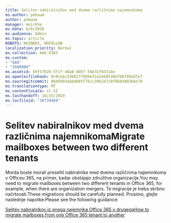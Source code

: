 ```yaml
---
title: Selitev nabiralnikov med dvema različnima najemnikoma
ms.author: pebaum
author: pebaum
manager: mnirkhe
ms.date: 6/8/2018
ms.audience: Admin
ms.topic: article
ROBOTS: NOINDEX, NOFOLLOW
localization_priority: Normal
ms.collection: Adm_O365
ms.custom:
- "684"
- "3500008"
ms.assetid: b9f57026-5f1f-48a8-805f-56b31f83314e
ms.openlocfilehash: 0c0cebc33b8277689631e2eb0530efb8789ad7e7
ms.sourcegitcommit: 0b06093dabd685f76cc39b1d7c0f8b03883b6e79
ms.translationtype: MT
ms.contentlocale: sl-SI
ms.lasthandoff: 10/25/2019
ms.locfileid: "36734469"
---
```

# <a name="migrate-mailboxes-between-two-different-tenants"></a><span data-ttu-id="d5b92-102">Selitev nabiralnikov med dvema različnima najemnikoma</span><span class="sxs-lookup"><span data-stu-id="d5b92-102">Migrate mailboxes between two different tenants</span></span>

<span data-ttu-id="d5b92-103">Morda boste morali preseliti nabiralnike med dvema različnima najemnikoma v Officeu 365, na primer, kadar obstajajo združitve organizacije.</span><span class="sxs-lookup"><span data-stu-id="d5b92-103">You may need to migrate mailboxes between two different tenants in Office 365, for example, when there are organization mergers.</span></span> <span data-ttu-id="d5b92-104">Te migracije je treba skrbno načrtovati.</span><span class="sxs-lookup"><span data-stu-id="d5b92-104">These migrations should be carefully planned.</span></span> <span data-ttu-id="d5b92-105">Prosimo, glejte naslednje napotke:</span><span class="sxs-lookup"><span data-stu-id="d5b92-105">Please see the following guidance:</span></span>
  
[<span data-ttu-id="d5b92-106">Selitev nabiralnikov iz enega najemnika Office 365 v drugega</span><span class="sxs-lookup"><span data-stu-id="d5b92-106">How to migrate mailboxes from one Office 365 tenant to another</span></span>](https://docs.microsoft.com/Exchange/mailbox-migration/migrate-mailboxes-across-tenants)
  